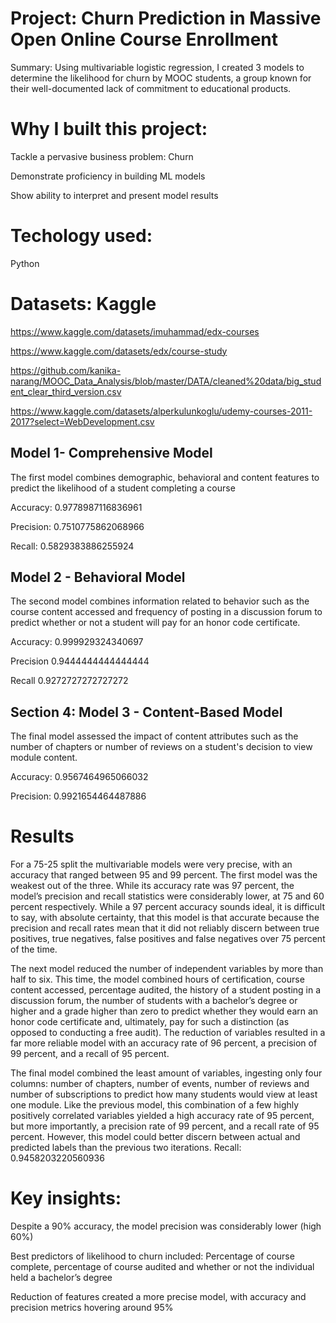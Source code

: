 # Project: Churn Prediction in Massive Open Online Course Enrollment

Summary: Using multivariable logistic regression, I created 3 models to determine the likelihood for churn by MOOC students, a group known for their well-documented lack of commitment to educational products.

# Why I built this project:

Tackle a pervasive business problem: Churn

Demonstrate proficiency in building ML models

Show ability to interpret and present model results

# Techology used: 

Python

# Datasets: Kaggle

https://www.kaggle.com/datasets/imuhammad/edx-courses

https://www.kaggle.com/datasets/edx/course-study

https://github.com/kanika-narang/MOOC_Data_Analysis/blob/master/DATA/cleaned%20data/big_student_clear_third_version.csv

https://www.kaggle.com/datasets/alperkulunkoglu/udemy-courses-2011-2017?select=WebDevelopment.csv

## Model 1- Comprehensive Model

The first model combines demographic, behavioral and content features to predict the likelihood of a student completing a course

Accuracy: 0.9778987116836961

Precision: 0.7510775862068966

Recall: 0.5829383886255924


## Model 2 - Behavioral Model

The second model combines information related to behavior such as the course content accessed and frequency of posting in a discussion forum to predict whether or not a student will pay for an honor code certificate.

Accuracy: 0.999929324340697

Precision 0.9444444444444444

Recall 0.9272727272727272

## Section 4: Model 3 - Content-Based Model

The final model assessed the impact of content attributes such as the number of chapters or number of reviews on a student's decision to view module content.

Accuracy: 0.9567464965066032

Precision: 0.9921654464487886

# Results

For a 75-25 split the multivariable models were very precise, with an accuracy that ranged between 95 and 99 percent. The first model was the weakest out of the three. While its accuracy rate was 97 percent, the model’s precision and recall statistics were considerably lower, at 75 and 60 percent respectively. While a 97 percent accuracy sounds ideal, it is difficult to say, with absolute certainty, that this model is that accurate because the precision and recall rates mean that it did not reliably discern between true positives, true negatives, false positives and false negatives over 75 percent of the time.

The next model reduced the number of independent variables by more than half to six. This time, the model combined hours of certification, course content accessed, percentage audited, the history of a student posting in a discussion forum, the number of students with a bachelor’s degree or higher and a grade higher than zero to predict whether they would earn an honor code certificate and, ultimately, pay for such a distinction (as opposed to conducting a free audit). The reduction of variables resulted in a far more reliable model with an accuracy rate of 96 percent, a precision of 99 percent, and a recall of 95 percent.

The final model combined the least amount of variables, ingesting only four columns: number of chapters, number of events, number of reviews and number of subscriptions to predict how many students would view at least one module. Like the previous model, this combination of a few highly positively correlated variables yielded a high accuracy rate of 95 percent, but more importantly, a precision rate of 99 percent, and a recall rate of 95 percent. However, this model could better discern between actual and predicted labels than the previous two iterations.
Recall: 0.9458203220560936

# Key insights:

Despite a 90% accuracy, the model precision was considerably lower (high 60%)

Best predictors of likelihood to churn included: Percentage of course complete, percentage of course audited and whether or not the individual held a bachelor’s degree

Reduction of features created a more precise model, with accuracy and precision metrics hovering around 95%
